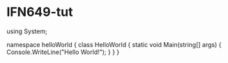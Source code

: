 # IFN649-tut

using System;

namespace helloWorld
{
    class HelloWorld
    {
        static void Main(string[] args)
        {
            Console.WriteLine("Hello World!");
        }
    }
}
